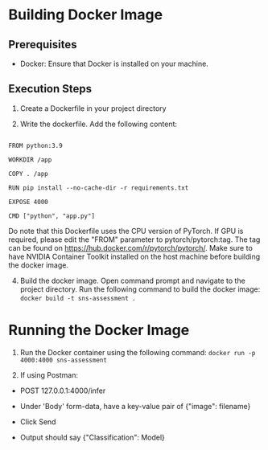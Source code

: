 
# Building Docker Image

  

## Prerequisites

  

- Docker: Ensure that Docker is installed on your machine.

  

## Execution Steps

  

1. Create a Dockerfile in your project directory

  

2. Write the dockerfile. Add the following content:

```

FROM python:3.9

WORKDIR /app

COPY . /app

RUN pip install --no-cache-dir -r requirements.txt

EXPOSE 4000

CMD ["python", "app.py"]

```

Do note that this Dockerfile uses the CPU version of PyTorch. If GPU is required, please edit the "FROM" parameter to pytorch/pytorch:tag. The tag can be found on https://hub.docker.com/r/pytorch/pytorch/. Make sure to have NVIDIA Container Toolkit installed on the host machine before building the docker image.
  
  

4. Build the docker image. Open command prompt and navigate to the project directory. Run the following command to build the docker image: ```docker build -t sns-assessment .```

  
  

# Running the Docker Image

  

1. Run the Docker container using the following command: ```docker run -p 4000:4000 sns-assessment```

2. If using Postman:

- POST 127.0.0.1:4000/infer

- Under 'Body' form-data, have a key-value pair of {"image": filename}
- Click Send
- Output should say {"Classification": Model}
